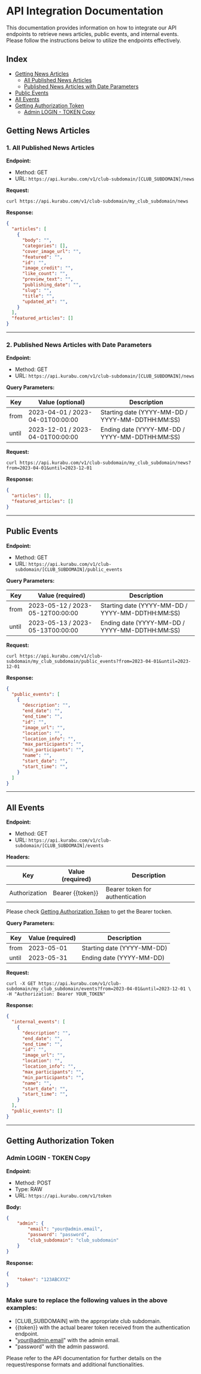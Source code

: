 # API Integration Documentation

This documentation provides information on how to integrate our API endpoints to retrieve news articles, public events, and internal events. Please follow the instructions below to utilize the endpoints effectively.

## Index

- [Getting News Articles](#getting-news-articles)
  - [All Published News Articles](#1-all-published-news-articles)
  - [Published News Articles with Date Parameters](#2-published-news-articles-with-date-parameters)
- [Public Events](#public-events)
- [All Events](#all-events)
- [Getting Authorization Token](#getting-authorization-token)
  - [Admin LOGIN - TOKEN Copy](#admin-login---token-copy)

## Getting News Articles

### 1. All Published News Articles

**Endpoint:**

- Method: GET
- URL: `https://api.kurabu.com/v1/club-subdomain/[CLUB_SUBDOMAIN]/news`

**Request:**
```shell
curl https://api.kurabu.com/v1/club-subdomain/my_club_subdomain/news
```
**Response:**
```json
{
  "articles": [
    {
      "body": "",
      "categories": [],
      "cover_image_url": "",
      "featured": "",
      "id": "",
      "image_credit": "",
      "like_count": "",
      "preview_text": "",
      "publishing_date": "",
      "slug": "",
      "title": "",
      "updated_at": "",
    }
  ],
  "featured_articles": []
}
```
---

### 2. Published News Articles with Date Parameters

**Endpoint:**

- Method: GET
- URL: `https://api.kurabu.com/v1/club-subdomain/[CLUB_SUBDOMAIN]/news`

**Query Parameters:**

| Key    | Value (optional)       | Description |
| ------ | ------------ | ------------------------- |
| from   | 2023-04-01 / 2023-04-01T00:00:00   | Starting date (YYYY-MM-DD / YYYY-MM-DDTHH:MM:SS) |
| until  | 2023-12-01 / 2023-04-01T00:00:00   | Ending date (YYYY-MM-DD / YYYY-MM-DDTHH:MM:SS)  |

**Request:**
```shell
curl https://api.kurabu.com/v1/club-subdomain/my_club_subdomain/news?from=2023-04-01&until=2023-12-01
```
**Response:**
```json
{
  "articles": [],
  "featured_articles": []
}
```

---

## Public Events

**Endpoint:**

- Method: GET
- URL: `https://api.kurabu.com/v1/club-subdomain/[CLUB_SUBDOMAIN]/public_events`

**Query Parameters:**

| Key    | Value (required)       | Description            |
| ------ | ------------ | ------------------------- |
| from   | 2023-05-12 / 2023-05-12T00:00:00   | Starting date (YYYY-MM-DD / YYYY-MM-DDTHH:MM:SS) |
| until  | 2023-05-13 / 2023-05-13T00:00:00  | Ending date (YYYY-MM-DD / YYYY-MM-DDTHH:MM:SS)   |

**Request:**
```shell
curl https://api.kurabu.com/v1/club-subdomain/my_club_subdomain/public_events?from=2023-04-01&until=2023-12-01
```
**Response:**
```json
{
  "public_events": [
    {
      "description": "",
      "end_date": "",
      "end_time": "",
      "id": "",
      "image_url": "",
      "location": "",
      "location_info": "",
      "max_participants": "",
      "min_participants": "",
      "name": "",
      "start_date": "",
      "start_time": "",
    }
  ]
}
```

---

## All Events

**Endpoint:**

- Method: GET
- URL: `https://api.kurabu.com/v1/club-subdomain/[CLUB_SUBDOMAIN]/events`

**Headers:**

| Key            | Value  (required)           | Description                   |
| -------------- | ----------------- | ----------------------------- |
| Authorization | Bearer {{token}}  | Bearer token for authentication |

Please check [Getting Authorization Token](#getting-authorization-token) to get the Bearer tocken.

**Query Parameters:**

| Key    | Value (required)        | Description               |
| ------ | ------------ | ------------------------- |
| from   | 2023-05-01   | Starting date (YYYY-MM-DD) |
| until  | 2023-05-31   | Ending date (YYYY-MM-DD)   |

**Request:**
```shell
curl -X GET https://api.kurabu.com/v1/club-subdomain/my_club_subdomain/events?from=2023-04-01&until=2023-12-01 \
-H "Authorization: Bearer YOUR_TOKEN"
```
**Response:**
```json
{
  "internal_events": [
    {
      "description": "",
      "end_date": "",
      "end_time": "",
      "id": "",
      "image_url": "",
      "location": "",
      "location_info": "",
      "max_participants": "",
      "min_participants": "",
      "name": "",
      "start_date": "",
      "start_time": "",
    }
  ],
  "public_events": []
}
```

---

## Getting Authorization Token

### Admin LOGIN - TOKEN Copy

**Endpoint:**

- Method: POST
- Type: RAW
- URL: `https://api.kurabu.com/v1/token`

**Body:**

```json
{
    "admin": {
        "email": "your@admin.email",
        "password": "password",
        "club_subdomain": "club_subdomain"
    }
}
```

**Response:**

```json
{
    "token": "123ABCXYZ"
}
```

### Make sure to replace the following values in the above examples:

- [CLUB_SUBDOMAIN] with the appropriate club subdomain.
- {{token}} with the actual bearer token received from the authentication endpoint.
- "your@admin.email" with the admin email.
- "password" with the admin password.

Please refer to the API documentation for further details on the request/response formats and additional functionalities.

